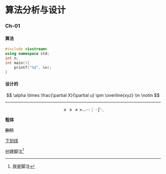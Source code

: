# 算法分析与设计

### Ch-01

#### 算法

```c++
#include <iostream>
using namespace std;
int n;
int main(){
    printf("%d", &n);
}
```

#### 设计的

$$
\alpha \times \frac{\partial X}{\partial u} \pm \overline{xyz} \in \notin
$$

---

$$
\leq \geq \neq \times \dots \cdots \vdots \cdot \int \ddots
$$

**粗体**

~~删除~~

<u>下划线</u>

创建脚注[^run]

[^run]:我是脚注

